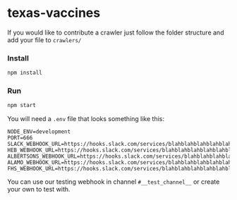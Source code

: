 # texas-vaccines

If you would like to contribute a crawler just follow the folder structure and add your file to `crawlers/`

### Install
```bash
npm install
```

### Run
```bash
npm start
```

You will need a `.env` file that looks something like this:
```
NODE_ENV=development
PORT=666
SLACK_WEBHOOK_URL=https://hooks.slack.com/services/blahblahblahblahblahblah
HEB_WEBHOOK_URL=https://hooks.slack.com/services/blahblahblahblahblahblah
ALBERTSONS_WEBHOOK_URL=https://hooks.slack.com/services/blahblahblahblahblahblah
ALAMO_WEBHOOK_URL=https://hooks.slack.com/services/blahblahblahblahblahblah
FHS_WEBHOOK_URL=https://hooks.slack.com/services/blahblahblahblahblahblah
```
You can use our testing webhook in channel `#__test_channel__` or create your own to test with.
